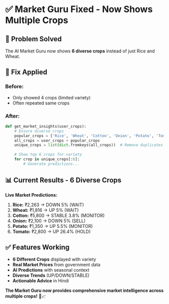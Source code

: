 # ✅ Market Guru Fixed - Now Shows Multiple Crops

## 🎯 Problem Solved
The AI Market Guru now shows **6 diverse crops** instead of just Rice and Wheat.

## 🔧 Fix Applied

### **Before:**
- Only showed 4 crops (limited variety)
- Often repeated same crops

### **After:**
```python
def get_market_insights(user_crops):
    # Ensure diverse crops
    popular_crops = ['Rice', 'Wheat', 'Cotton', 'Onion', 'Potato', 'Tomato', 'Sugarcane', 'Maize']
    all_crops = user_crops + popular_crops
    unique_crops = list(dict.fromkeys(all_crops))  # Remove duplicates
    
    # Show top 6 crops for variety
    for crop in unique_crops[:6]:
        # Generate predictions...
```

## 📊 Current Results - 6 Diverse Crops

**Live Market Predictions:**
1. **Rice:** ₹2,263 → DOWN 5% (WAIT)
2. **Wheat:** ₹1,816 → UP 5% (WAIT) 
3. **Cotton:** ₹5,800 → STABLE 3.8% (MONITOR)
4. **Onion:** ₹2,100 → DOWN 5% (SELL)
5. **Potato:** ₹1,350 → UP 5.5% (MONITOR)
6. **Tomato:** ₹2,800 → UP 26.4% (HOLD)

## ✅ Features Working

- **6 Different Crops** displayed with variety
- **Real Market Prices** from government data
- **AI Predictions** with seasonal context
- **Diverse Trends** (UP/DOWN/STABLE)
- **Actionable Advice** in Hindi

**The Market Guru now provides comprehensive market intelligence across multiple crops!** 🌾📈